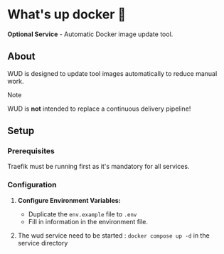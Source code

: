# What's up docker 🐋

**Optional Service** - Automatic Docker image update tool.

## About

WUD is designed to update tool images automatically to reduce manual work.

> [!note]
> WUD is **not** intended to replace a continuous delivery pipeline!

## Setup

### Prerequisites

Traefik must be running first as it's mandatory for all services.

### Configuration

1. **Configure Environment Variables:**  
   - Duplicate the `env.example` file to `.env`
   - Fill in information in the environment file.

2. The wud service need to be started : `docker compose up -d` in the service directory